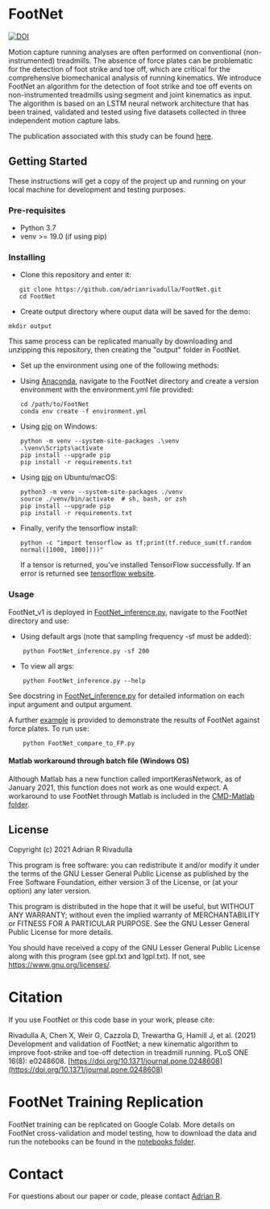 # FootNet

[![DOI](https://zenodo.org/badge/302002826.svg)](https://zenodo.org/badge/latestdoi/302002826)

Motion capture running analyses are often performed on conventional (non-instrumented) treadmills. The absence of force plates can be problematic for the detection of foot strike and toe off, which are critical for the comprehensive biomechanical analysis of running kinematics. We introduce FootNet an algorithm for the detection of foot strike and toe off events on non-instrumented treadmills using segment and joint kinematics as input. The algorithm is based on an LSTM neural network architecture that has been trained, validated and tested using five datasets collected in three independent motion capture labs.

The publication associated with this study can be found [here](https://doi.org/10.1371/journal.pone.0248608).

## Getting Started

These instructions will get a copy of the project up and running on your local machine for development and testing purposes.

### Pre-requisites

- Python 3.7
- venv >= 19.0 (if using pip)

### Installing

- Clone this repository and enter it:

```Shell
   git clone https://github.com/adrianrivadulla/FootNet.git
   cd FootNet
   ```

- Create output directory where ouput data will be saved for the demo:

```Shell
mkdir output
```

This same process can be replicated manually by downloading and unzipping this repository, then creating the "output" folder in FootNet.

- Set up the environment using one of the following methods:

- Using [Anaconda](https://www.anaconda.com/distribution/), navigate to the FootNet directory and create a version environment with the environment.yml file provided:

     ```Shell
     cd /path/to/FootNet
     conda env create -f environment.yml
     ```

- Using [pip](https://pip.pypa.io/en/stable/installing/) on Windows:

    ```Shell
    python -m venv --system-site-packages .\venv
    .\venv\Scripts\activate
    pip install --upgrade pip
    pip install -r requirements.txt
    ```

- Using [pip](https://pip.pypa.io/en/stable/installing/) on Ubuntu/macOS:

    ```Shell
    python3 -m venv --system-site-packages ./venv
    source ./venv/bin/activate  # sh, bash, or zsh
    pip install --upgrade pip
    pip install -r requirements.txt
    ```

- Finally, verify the tensorflow install:

    ```Shell
    python -c "import tensorflow as tf;print(tf.reduce_sum(tf.random normal([1000, 1000])))"
    ```

    If a tensor is returned, you've installed TensorFlow successfully. If an error is returned see [tensorflow website](https://www.tensorflow.org/install/).

### Usage

FootNet_v1 is deployed in [FootNet_inference.py](https://github.com/adrianrivadulla/FootNet/blob/main/FootNet_inference.py), navigate to the FootNet directory and use:

- Using default args (note that sampling frequency -sf must be added):

```Shell
    python FootNet_inference.py -sf 200
```

- To view all args:

```Shell
    python FootNet_inference.py --help
```

See docstring in [FootNet_inference.py](./FootNet_inference.py) for detailed information on each input argument and output argument.

A further [example](./FootNet_compare_to_FP.py) is provided to demonstrate the results of FootNet against force plates. To run use:

```Shell
    python FootNet_compare_to_FP.py
```

#### Matlab workaround through batch file (Windows OS)

Although Matlab has a new function called importKerasNetwork, as of January 2021, this function does not work as one would expect. A workaround to use FootNet through Matlab is included in the [CMD-Matlab folder](./CMD-Matlab).


## License

Copyright (c) 2021 Adrian R Rivadulla

This program is free software: you can redistribute it and/or modify it under the terms of the GNU Lesser General Public License as published by the Free Software Foundation, either version 3 of the License, or (at your option) any later version.

This program is distributed in the hope that it will be useful, but WITHOUT ANY WARRANTY; without even the implied warranty of MERCHANTABILITY or FITNESS FOR A PARTICULAR PURPOSE. See the GNU Lesser General Public License for more details.

You should have received a copy of the GNU Lesser General Public License along with this program (see gpl.txt and lgpl.txt). If not, see <https://www.gnu.org/licenses/>.


# Citation
If you use FootNet or this code base in your work, please cite:

Rivadulla A, Chen X, Weir G, Cazzola D, Trewartha G, Hamill J, et al. (2021) Development and validation of FootNet; a new kinematic algorithm to improve foot-strike and toe-off detection in treadmill running. PLoS ONE 16(8): e0248608. [https://doi.org/10.1371/journal.pone.0248608](https://doi.org/10.1371/journal.pone.0248608)


# FootNet Training Replication

FootNet training can be replicated on Google Colab. More details on FootNet cross-validation and model testing, how to download the data and run the notebooks can be found in the [notebooks folder](./notebooks).

# Contact
For questions about our paper or code, please contact [Adrian R](mailto:arr43@bath.ac.uk).
